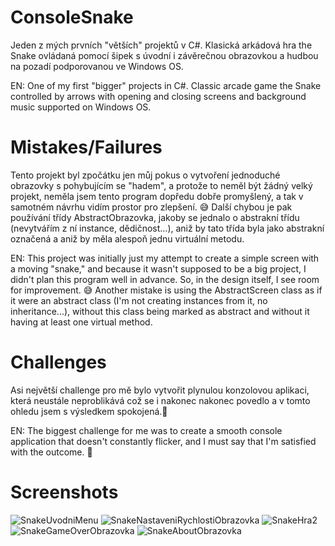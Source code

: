 # ConsoleSnake
Jeden z mých prvních "větších" projektů v C#. Klasická arkádová hra the Snake ovládaná pomocí šipek s úvodní i závěrečnou obrazovkou a hudbou na pozadí podporovanou ve Windows OS.

EN: One of my first "bigger" projects in C#. Classic arcade game the Snake controlled by arrows with opening and closing screens and background music supported on Windows OS.

# Mistakes/Failures
Tento projekt byl zpočátku jen můj pokus o vytvoření jednoduché obrazovky s pohybujícím se "hadem", a protože to neměl být žádný velký projekt, neměla jsem tento program dopředu dobře promyšlený, a tak v samotném návrhu vidím prostor pro zlepšení. :sweat_smile: Další chybou je pak používání třídy AbstractObrazovka, jakoby se jednalo o abstrakní třídu (nevytvářím z ní instance, dědičnost...), aniž by tato třída byla jako abstrakní označená a aniž by měla alespoň jednu virtuální metodu.

EN: This project was initially just my attempt to create a simple screen with a moving "snake," and because it wasn't supposed to be a big project, I didn't plan this program well in advance. So, in the design itself, I see room for improvement. 😅 Another mistake is using the AbstractScreen class as if it were an abstract class (I'm not creating instances from it, no inheritance...), without this class being marked as abstract and without it having at least one virtual method.

# Challenges
Asi největší challenge pro mě bylo vytvořit plynulou konzolovou aplikaci, která neustále neproblikává což se i nakonec nakonec povedlo a v tomto ohledu jsem s výsledkem spokojená.:muscle:

EN: The biggest challenge for me was to create a smooth console application that doesn't constantly flicker, and I must say that I'm satisfied with the outcome. 💪

# Screenshots
![SnakeUvodniMenu](https://github.com/MartinaReznickova/ConsoleSnake/assets/139158101/75ba6668-dd17-4309-a611-9f00b6f8825a)
![SnakeNastaveniRychlostiObrazovka](https://github.com/MartinaReznickova/ConsoleSnake/assets/139158101/b7fb8c11-2c16-4f3f-8f47-29d29775d110)
![SnakeHra2](https://github.com/MartinaReznickova/ConsoleSnake/assets/139158101/d079eb3d-8f5b-4052-b837-e93adb14632b)
![SnakeGameOverObrazovka](https://github.com/MartinaReznickova/ConsoleSnake/assets/139158101/9054dc67-e773-4d7e-b895-aa000df4ddc2)
![SnakeAboutObrazovka](https://github.com/MartinaReznickova/ConsoleSnake/assets/139158101/b4fc2f11-fa8c-4f76-b47c-2ce5668eaec6)

